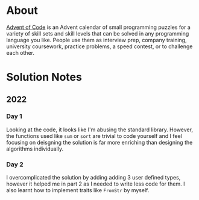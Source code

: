 # About
[Advent of Code](https://adventofcode.com/2022/about) is an Advent calendar of small programming puzzles for a variety of skill sets and skill levels that can be solved in any programming language you like. People use them as interview prep, company training, university coursework, practice problems, a speed contest, or to challenge each other.

# Solution Notes
## 2022
### Day 1
Looking at the code, it looks like I'm abusing the standard library. However, the functions used like `sum` or `sort` are trivial to code yourself and I feel focusing on deisgning the solution is far more enriching than designing the algorithms individually.

### Day 2
I overcomplicated the solution by adding adding 3 user defined types, however it helped me in part 2 as I needed to write less code for them. I also learnt how to implement traits like `FromStr` by myself.
